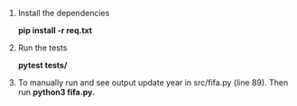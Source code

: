 1. Install the dependencies

    **pip install -r req.txt**

2. Run the tests

   **pytest tests/**
3. To manually run and see output update year in src/fifa.py (line 89).
Then run **python3 fifa.py.**
